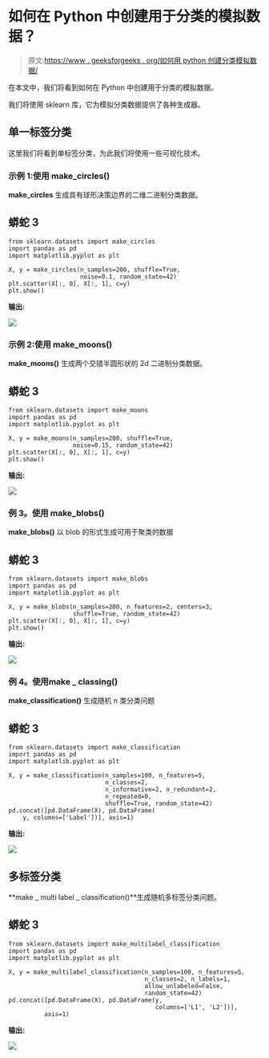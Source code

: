 # 如何在 Python 中创建用于分类的模拟数据？

> 原文:[https://www . geeksforgeeks . org/如何用 python 创建分类模拟数据/](https://www.geeksforgeeks.org/how-to-create-simulated-data-for-classification-in-python/)

在本文中，我们将看到如何在 Python 中创建用于分类的模拟数据。

我们将使用 sklearn 库，它为模拟分类数据提供了各种生成器。

## 单一标签分类

这里我们将看到单标签分类，为此我们将使用一些可视化技术。

### 示例 1:使用 **make_circles()**

**make_circles** 生成具有球形决策边界的二维二进制分类数据。

## 蟒蛇 3

```
from sklearn.datasets import make_circles
import pandas as pd
import matplotlib.pyplot as plt

X, y = make_circles(n_samples=200, shuffle=True, 
                    noise=0.1, random_state=42)
plt.scatter(X[:, 0], X[:, 1], c=y)
plt.show()
```

**输出:**

![](img/1a19010c0058c723d98d8db09b84937e.png)

### **示例 2:使用 make_moons()**

**make_moons()** 生成两个交错半圆形状的 2d 二进制分类数据。

## 蟒蛇 3

```
from sklearn.datasets import make_moons
import pandas as pd
import matplotlib.pyplot as plt

X, y = make_moons(n_samples=200, shuffle=True,
                  noise=0.15, random_state=42)
plt.scatter(X[:, 0], X[:, 1], c=y)
plt.show()
```

**输出:**

![](img/653d11f29056bc59d75f09987709eef4.png)

### 例 3。使用 **make_blobs()**

**make_blobs()** 以 blob 的形式生成可用于聚类的数据

## 蟒蛇 3

```
from sklearn.datasets import make_blobs
import pandas as pd
import matplotlib.pyplot as plt

X, y = make_blobs(n_samples=200, n_features=2, centers=3,
                  shuffle=True, random_state=42)
plt.scatter(X[:, 0], X[:, 1], c=y)
plt.show()
```

**输出:**

![](img/2223f2d557f5dc8b99dcdae66858a68e.png)

### 例 4。使用**make _ classing()**

**make_classification()** 生成随机 n 类分类问题

## 蟒蛇 3

```
from sklearn.datasets import make_classification
import pandas as pd
import matplotlib.pyplot as plt

X, y = make_classification(n_samples=100, n_features=5,
                           n_classes=2,
                           n_informative=2, n_redundant=2,
                           n_repeated=0,
                           shuffle=True, random_state=42)
pd.concat([pd.DataFrame(X), pd.DataFrame(
    y, columns=['Label'])], axis=1)
```

**输出:**

![](img/bd32108ec111c50a393697f68a84ca3a.png)

## 多标签分类

**make _ multi label _ classification()**生成随机多标签分类问题。

## 蟒蛇 3

```
from sklearn.datasets import make_multilabel_classification
import pandas as pd
import matplotlib.pyplot as plt

X, y = make_multilabel_classification(n_samples=100, n_features=5, 
                                      n_classes=2, n_labels=1,
                                      allow_unlabeled=False,
                                      random_state=42)
pd.concat([pd.DataFrame(X), pd.DataFrame(y, 
                                         columns=['L1', 'L2'])],
          axis=1)
```

**输出:**

![](img/51f99be30f6ce3145de2d374509582e6.png)